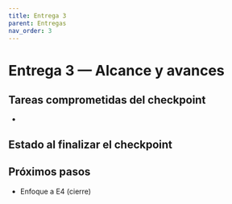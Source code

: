 ```yaml
---
title: Entrega 3
parent: Entregas
nav_order: 3
---
```


# Entrega 3 — Alcance y avances

## Tareas comprometidas del checkpoint

-

## Estado al finalizar el checkpoint


## Próximos pasos

- Enfoque a E4 (cierre)
